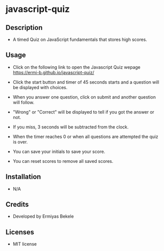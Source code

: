 # javascript-quiz

## Description
- A timed Quiz on JavaScript fundamentals that stores high scores.
## Usage
 - Click on the following link to open the Javascript Quiz wepage
    https://ermi-b.github.io/javascript-quiz/
    
 - Click the start button and timer of 45 seconds starts and a question will be displayed with choices.
 - When you answer one question, click on submit and another question will follow.
 - "Wrong" or "Correct" will be displayed to tell if you got the answer or not.
 - If you miss, 3 seconds will be subtracted from the clock.
 - When the timer reaches 0 or when all questions are attempted the quiz is over.
 - You can save your initials to save your score.
 - You can reset scores to remove all saved scores.

 ## Installation
 - N/A

 ## Credits
 - Developed by Ermiyas Bekele

 ## Licenses
 - MIT license
